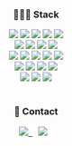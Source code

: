 <div align=center><h3>👩🏻‍💻 Stack</h3></div>

<div align=center> 
  <img src="https://img.shields.io/badge/javascript-F7DF1E?style=for-the-badge&logo=javascript&logoColor=black">
  <img src="https://img.shields.io/badge/react-61DAFB?style=for-the-badge&logo=react&logoColor=black">
  <img src="https://img.shields.io/badge/vue.js-4FC08D?style=for-the-badge&logo=vue.js&logoColor=white"> 
  <img src="https://img.shields.io/badge/python-3776AB?style=for-the-badge&logo=python&logoColor=white">
  <img src="https://img.shields.io/badge/django-092E20?style=for-the-badge&logo=django&logoColor=white">
  <br>
  
  <img src="https://img.shields.io/badge/html5-E34F26?style=for-the-badge&logo=html5&logoColor=white">
  <img src="https://img.shields.io/badge/css-1572B6?style=for-the-badge&logo=css3&logoColor=white">
  <img src="https://img.shields.io/badge/sass-CC6699?style=for-the-badge&logo=oracle&logoColor=white"> 
  <img src="https://img.shields.io/badge/styled_components-DB7093?style=for-the-badge&logo=mysql&logoColor=white"> 
  <br>
  
  <img src="https://img.shields.io/badge/node.js-339933?style=for-the-badge&logo=Node.js&logoColor=white">
  <img src="https://img.shields.io/badge/npm-CB3837?style=for-the-badge&logo=mariaDB&logoColor=white"> 
  <img src="https://img.shields.io/badge/eslint-4B32C3?style=for-the-badge&logo=django&logoColor=white">
  <img src="https://img.shields.io/badge/prettier-F7B93E?style=for-the-badge&logo=flask&logoColor=white">
  <img src="https://img.shields.io/badge/vscode-007ACC?style=for-the-badge&logo=flutter&logoColor=white">
  <br>

  <img src="https://img.shields.io/badge/git-F05032?style=for-the-badge&logo=git&logoColor=white">
  <img src="https://img.shields.io/badge/github-181717?style=for-the-badge&logo=github&logoColor=white">
  <img src="https://img.shields.io/badge/slack-4A154B?style=for-the-badge&logo=firebase&logoColor=white">
  <img src="https://img.shields.io/badge/jira-0052CC?style=for-the-badge&logo=react&logoColor=black">
  <br>
  
  <img src="https://img.shields.io/badge/figma-F24E1E?style=for-the-badge&logo=MongoDB&logoColor=white">
  <img src="https://img.shields.io/badge/notion-000000?style=for-the-badge&logo=spring&logoColor=white"> 
  <img src="https://img.shields.io/badge/trello-0052CC?style=for-the-badge&logo=express&logoColor=white">
</div>

<br>
<h3 align="center">🌷 Contact</h3>
<p align="center">
  <a href="https://velog.io/@yjoct13"><img src="https://img.shields.io/badge/Tech%20Blog-11B48A?style=flat-square&logo=Vimeo&logoColor=white&link=https://velog.io/@"/>&nbsp
  <a href="mailto:yjoct13@gmail.com">
    <img 
        src="https://img.shields.io/badge/Gmail-d14836?style=flat-square&logo=Gmail&logoColor=white&link=mailto:yjoct13@gmail.com"
        style="height : auto; margin-left : 10px; margin-right : 10px;"/>
  </a>

</p>




<!--
**yujinni/yujinni** is a ✨ _special_ ✨ repository because its `README.md` (this file) appears on your GitHub profile.

Here are some ideas to get you started:

- 🔭 I’m currently working on ...
- 🌱 I’m currently learning ...
- 👯 I’m looking to collaborate on ...
- 🤔 I’m looking for help with ...
- 💬 Ask me about ...
- 📫 How to reach me: ...
- 😄 Pronouns: ...
- ⚡ Fun fact: ...
-->
